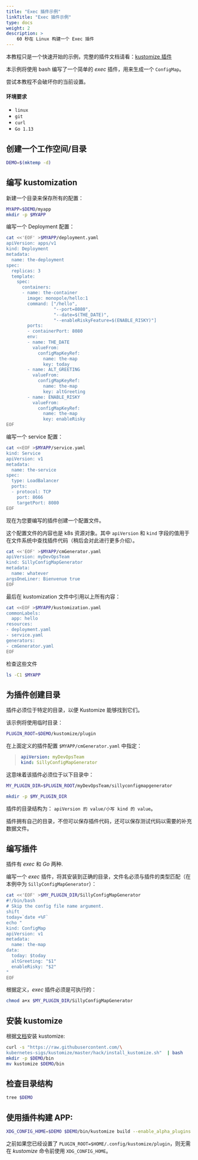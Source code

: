 ```yaml
---
title: "Exec 插件示例"
linkTitle: "Exec 插件示例"
type: docs
weight: 2
description: >
    60 秒在 Linux 构建一个 Exec 插件
---
```


本教程只是一个快速开始的示例，完整的插件文档请看：[kustomize 插件](..)

本示例将使用 bash 编写了一个简单的 _exec_ 插件，用来生成一个 `ConfigMap`。

尝试本教程不会破坏你的当前设置。

#### 环境要求

 * `linux`
 * `git`
 * `curl`
 * `Go 1.13`

## 创建一个工作空间/目录

```bash
DEMO=$(mktemp -d)
```

## 编写 kustomization

新建一个目录来保存所有的配置：

```bash
MYAPP=$DEMO/myapp
mkdir -p $MYAPP
```

编写一个 Deployment 配置：

```bash
cat <<'EOF' >$MYAPP/deployment.yaml
apiVersion: apps/v1
kind: Deployment
metadata:
  name: the-deployment
spec:
  replicas: 3
  template:
    spec:
      containers:
      - name: the-container
        image: monopole/hello:1
        command: ["/hello",
                  "--port=8080",
                  "--date=$(THE_DATE)",
                  "--enableRiskyFeature=$(ENABLE_RISKY)"]
        ports:
        - containerPort: 8080
        env:
        - name: THE_DATE
          valueFrom:
            configMapKeyRef:
              name: the-map
              key: today
        - name: ALT_GREETING
          valueFrom:
            configMapKeyRef:
              name: the-map
              key: altGreeting
        - name: ENABLE_RISKY
          valueFrom:
            configMapKeyRef:
              name: the-map
              key: enableRisky
EOF
```

编写一个 service 配置：

```bash
cat <<EOF >$MYAPP/service.yaml
kind: Service
apiVersion: v1
metadata:
  name: the-service
spec:
  type: LoadBalancer
  ports:
  - protocol: TCP
    port: 8666
    targetPort: 8080
EOF
```

现在为您要编写的插件创建一个配置文件。

这个配置文件的内容也是 k8s 资源对象。其中 `apiVersion` 和 `kind` 字段的值用于在文件系统中查找插件代码（稍后会对此进行更多介绍）。

```bash
cat <<'EOF' >$MYAPP/cmGenerator.yaml
apiVersion: myDevOpsTeam
kind: SillyConfigMapGenerator
metadata:
  name: whatever
argsOneLiner: Bienvenue true
EOF
```

最后在 kustomization 文件中引用以上所有内容：

```bash
cat <<EOF >$MYAPP/kustomization.yaml
commonLabels:
  app: hello
resources:
- deployment.yaml
- service.yaml
generators:
- cmGenerator.yaml
EOF
```

检查这些文件

```bash
ls -C1 $MYAPP
```

## 为插件创建目录

插件必须位于特定的目录，以便 Kustomize 能够找到它们。

该示例将使用临时目录：

```bash
PLUGIN_ROOT=$DEMO/kustomize/plugin
```

在上面定义的插件配置 `$MYAPP/cmGenerator.yaml` 中指定：

> ```yaml
> apiVersion: myDevOpsTeam
> kind: SillyConfigMapGenerator
> ```

这意味着该插件必须位于以下目录中：

```bash
MY_PLUGIN_DIR=$PLUGIN_ROOT/myDevOpsTeam/sillyconfigmapgenerator

mkdir -p $MY_PLUGIN_DIR
```

插件的目录结构为： `apiVersion 的 value/小写 kind 的 value`。

插件拥有自己的目录，不但可以保存插件代码，还可以保存测试代码以需要的补充数据文件。

## 编写插件

插件有 _exec_ 和 _Go_ 两种.

编写一个 _exec_ 插件，将其安装到正确的目录，文件名必须与插件的类型匹配（在本例中为 `SillyConfigMapGenerator`）：

```bash
cat <<'EOF' >$MY_PLUGIN_DIR/SillyConfigMapGenerator
#!/bin/bash
# Skip the config file name argument.
shift
today=`date +%F`
echo "
kind: ConfigMap
apiVersion: v1
metadata:
  name: the-map
data:
  today: $today
  altGreeting: "$1"
  enableRisky: "$2"
"
EOF
```

根据定义，_exec_ 插件必须是可执行的：

```bash
chmod a+x $MY_PLUGIN_DIR/SillyConfigMapGenerator
```

## 安装 kustomize

根据[文档](/kustomize/zh/installation)安装 kustomize:

```bash
curl -s "https://raw.githubusercontent.com/\
kubernetes-sigs/kustomize/master/hack/install_kustomize.sh"  | bash
mkdir -p $DEMO/bin
mv kustomize $DEMO/bin
```

## 检查目录结构

```bash
tree $DEMO
```

## 使用插件构建 APP:

```bash
XDG_CONFIG_HOME=$DEMO $DEMO/bin/kustomize build --enable_alpha_plugins $MYAPP
```

之前如果您已经设置了 `PLUGIN_ROOT=$HOME/.config/kustomize/plugin`，则无需在 _kustomize_ 命令前使用 `XDG_CONFIG_HOME`。
